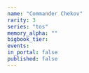 ```yaml
---
name: "Commander Chekov"
rarity: 3
series: "tos"
memory_alpha: ""
bigbook_tier:
events:
in_portal: false
published: false
---
```

